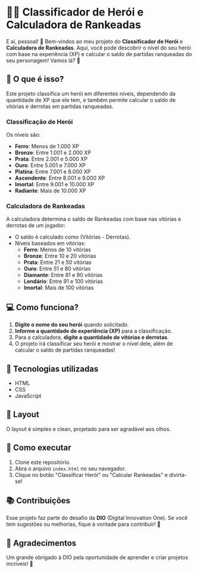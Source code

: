 # 🦸‍♂️ Classificador de Herói e Calculadora de Rankeadas

E aí, pessoal! 👋 Bem-vindos ao meu projeto do **Classificador de Herói** e **Calculadora de Rankeadas**. Aqui, você pode descobrir o nível do seu herói com base na experiência (XP) e calcular o saldo de partidas ranqueadas do seu personagem! Vamos lá? 💪

## 🚀 O que é isso?

Este projeto classifica um herói em diferentes níveis, dependendo da quantidade de XP que ele tem, e também permite calcular o saldo de vitórias e derrotas em partidas ranqueadas. 

### Classificação de Herói
Os níveis são:
- **Ferro**: Menos de 1.000 XP
- **Bronze**: Entre 1.001 e 2.000 XP
- **Prata**: Entre 2.001 e 5.000 XP
- **Ouro**: Entre 5.001 e 7.000 XP
- **Platina**: Entre 7.001 e 8.000 XP
- **Ascendente**: Entre 8.001 e 9.000 XP
- **Imortal**: Entre 9.001 e 10.000 XP
- **Radiante**: Mais de 10.000 XP

### Calculadora de Rankeadas
A calculadora determina o saldo de Rankeadas com base nas vitórias e derrotas de um jogador:
- O saldo é calculado como (Vitórias - Derrotas).
- Níveis baseados em vitórias:
  - **Ferro**: Menos de 10 vitórias
  - **Bronze**: Entre 10 e 20 vitórias
  - **Prata**: Entre 21 e 50 vitórias
  - **Ouro**: Entre 51 e 80 vitórias
  - **Diamante**: Entre 81 e 90 vitórias
  - **Lendário**: Entre 91 e 100 vitórias
  - **Imortal**: Mais de 100 vitórias

## 💻 Como funciona?

1. **Digite o nome do seu herói** quando solicitado.
2. **Informe a quantidade de experiência (XP)** para a classificação.
3. Para a calculadora, **digite a quantidade de vitórias e derrotas**.
4. O projeto irá classificar seu herói e mostrar o nível dele, além de calcular o saldo de partidas ranqueadas!

## 🌟 Tecnologias utilizadas

- HTML
- CSS
- JavaScript

## 🎨 Layout

O layout é simples e clean, projetado para ser agradável aos olhos.

## 🔗 Como executar

1. Clone este repositório.
2. Abra o arquivo `index.html` no seu navegador.
3. Clique no botão "Classificar Herói" ou "Calcular Rankeadas" e divirta-se!

## 📚 Contribuições

Esse projeto faz parte do desafio da **DIO** (Digital Innovation One). Se você tem sugestões ou melhorias, fique à vontade para contribuir! 💬

## 💖 Agradecimentos

Um grande obrigado à DIO pela oportunidade de aprender e criar projetos incríveis! 🚀